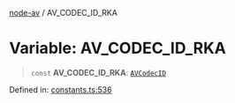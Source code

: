 [node-av](../globals.md) / AV\_CODEC\_ID\_RKA

# Variable: AV\_CODEC\_ID\_RKA

> `const` **AV\_CODEC\_ID\_RKA**: [`AVCodecID`](../type-aliases/AVCodecID.md)

Defined in: [constants.ts:536](https://github.com/seydx/av/blob/f8631fc881b394300b1479f511d55cf1c370a87f/src/constants/constants.ts#L536)
